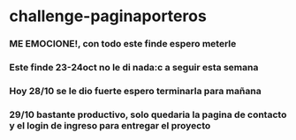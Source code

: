 # challenge-paginaporteros
### ME EMOCIONE!, con todo este finde espero meterle
### Este finde 23-24oct no le di nada:c a seguir esta semana
### Hoy 28/10 se le dio fuerte espero terminarla para mañana
### 29/10 bastante productivo, solo quedaria la pagina de contacto y el login de ingreso para entregar el proyecto